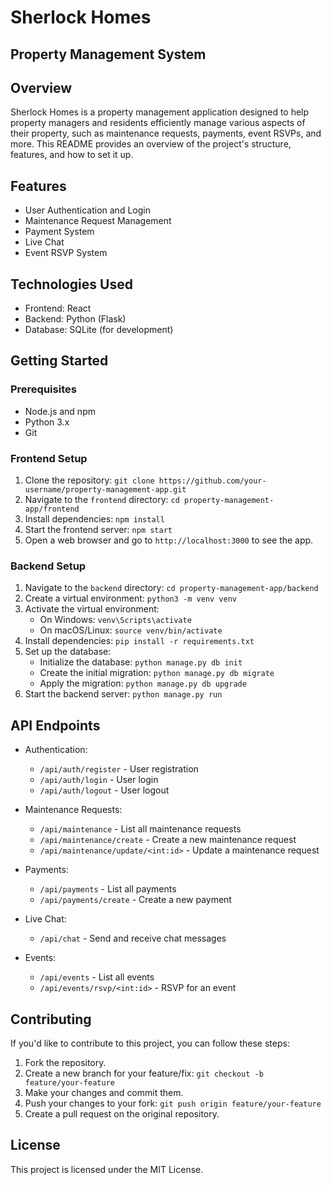 # Sherlock Homes
## Property Management System

## Overview

Sherlock Homes is a property management application designed to help property managers and residents efficiently manage various aspects of their property, such as maintenance requests, payments, event RSVPs, and more. This README provides an overview of the project's structure, features, and how to set it up.

## Features

- User Authentication and Login
- Maintenance Request Management
- Payment System
- Live Chat
- Event RSVP System

## Technologies Used

- Frontend: React
- Backend: Python (Flask)
- Database: SQLite (for development)

## Getting Started

### Prerequisites

- Node.js and npm
- Python 3.x
- Git

### Frontend Setup

1. Clone the repository: `git clone https://github.com/your-username/property-management-app.git`
2. Navigate to the `frontend` directory: `cd property-management-app/frontend`
3. Install dependencies: `npm install`
4. Start the frontend server: `npm start`
5. Open a web browser and go to `http://localhost:3000` to see the app.

### Backend Setup

1. Navigate to the `backend` directory: `cd property-management-app/backend`
2. Create a virtual environment: `python3 -m venv venv`
3. Activate the virtual environment:
   - On Windows: `venv\Scripts\activate`
   - On macOS/Linux: `source venv/bin/activate`
4. Install dependencies: `pip install -r requirements.txt`
5. Set up the database:
   - Initialize the database: `python manage.py db init`
   - Create the initial migration: `python manage.py db migrate`
   - Apply the migration: `python manage.py db upgrade`
6. Start the backend server: `python manage.py run`

## API Endpoints

- Authentication:
  - `/api/auth/register` - User registration
  - `/api/auth/login` - User login
  - `/api/auth/logout` - User logout

- Maintenance Requests:
  - `/api/maintenance` - List all maintenance requests
  - `/api/maintenance/create` - Create a new maintenance request
  - `/api/maintenance/update/<int:id>` - Update a maintenance request

- Payments:
  - `/api/payments` - List all payments
  - `/api/payments/create` - Create a new payment

- Live Chat:
  - `/api/chat` - Send and receive chat messages

- Events:
  - `/api/events` - List all events
  - `/api/events/rsvp/<int:id>` - RSVP for an event

## Contributing

If you'd like to contribute to this project, you can follow these steps:

1. Fork the repository.
2. Create a new branch for your feature/fix: `git checkout -b feature/your-feature`
3. Make your changes and commit them.
4. Push your changes to your fork: `git push origin feature/your-feature`
5. Create a pull request on the original repository.

## License

This project is licensed under the MIT License.

